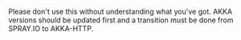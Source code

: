 Please don't use this without understanding what you've got.
AKKA versions should be updated first and a transition must
be done from SPRAY.IO to AKKA-HTTP.